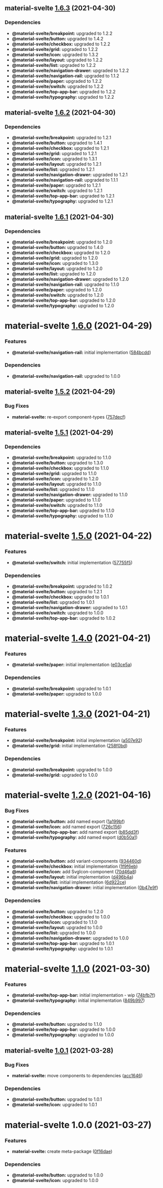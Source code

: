 ## material-svelte [1.6.3](https://github.com/material-svelte/material-svelte/compare/material-svelte@1.6.2...material-svelte@1.6.3) (2021-04-30)





### Dependencies

* **@material-svelte/breakpoint:** upgraded to 1.2.2
* **@material-svelte/button:** upgraded to 1.4.2
* **@material-svelte/checkbox:** upgraded to 1.2.2
* **@material-svelte/grid:** upgraded to 1.2.2
* **@material-svelte/icon:** upgraded to 1.3.2
* **@material-svelte/layout:** upgraded to 1.2.2
* **@material-svelte/list:** upgraded to 1.2.2
* **@material-svelte/navigation-drawer:** upgraded to 1.2.2
* **@material-svelte/navigation-rail:** upgraded to 1.1.2
* **@material-svelte/paper:** upgraded to 1.2.2
* **@material-svelte/switch:** upgraded to 1.2.2
* **@material-svelte/top-app-bar:** upgraded to 1.2.2
* **@material-svelte/typography:** upgraded to 1.2.2

## material-svelte [1.6.2](https://github.com/material-svelte/material-svelte/compare/material-svelte@1.6.1...material-svelte@1.6.2) (2021-04-30)





### Dependencies

* **@material-svelte/breakpoint:** upgraded to 1.2.1
* **@material-svelte/button:** upgraded to 1.4.1
* **@material-svelte/checkbox:** upgraded to 1.2.1
* **@material-svelte/grid:** upgraded to 1.2.1
* **@material-svelte/icon:** upgraded to 1.3.1
* **@material-svelte/layout:** upgraded to 1.2.1
* **@material-svelte/list:** upgraded to 1.2.1
* **@material-svelte/navigation-drawer:** upgraded to 1.2.1
* **@material-svelte/navigation-rail:** upgraded to 1.1.1
* **@material-svelte/paper:** upgraded to 1.2.1
* **@material-svelte/switch:** upgraded to 1.2.1
* **@material-svelte/top-app-bar:** upgraded to 1.2.1
* **@material-svelte/typography:** upgraded to 1.2.1

## material-svelte [1.6.1](https://github.com/material-svelte/material-svelte/compare/material-svelte@1.6.0...material-svelte@1.6.1) (2021-04-30)





### Dependencies

* **@material-svelte/breakpoint:** upgraded to 1.2.0
* **@material-svelte/button:** upgraded to 1.4.0
* **@material-svelte/checkbox:** upgraded to 1.2.0
* **@material-svelte/grid:** upgraded to 1.2.0
* **@material-svelte/icon:** upgraded to 1.3.0
* **@material-svelte/layout:** upgraded to 1.2.0
* **@material-svelte/list:** upgraded to 1.2.0
* **@material-svelte/navigation-drawer:** upgraded to 1.2.0
* **@material-svelte/navigation-rail:** upgraded to 1.1.0
* **@material-svelte/paper:** upgraded to 1.2.0
* **@material-svelte/switch:** upgraded to 1.2.0
* **@material-svelte/top-app-bar:** upgraded to 1.2.0
* **@material-svelte/typography:** upgraded to 1.2.0

# material-svelte [1.6.0](https://github.com/material-svelte/material-svelte/compare/material-svelte@1.5.2...material-svelte@1.6.0) (2021-04-29)


### Features

* **@material-svelte/navigation-rail:** initial implementation ([584bcdd](https://github.com/material-svelte/material-svelte/commit/584bcdd24a5f5a831dca8316456f35e1824b6940))





### Dependencies

* **@material-svelte/navigation-rail:** upgraded to 1.0.0

## material-svelte [1.5.2](https://github.com/material-svelte/material-svelte/compare/material-svelte@1.5.1...material-svelte@1.5.2) (2021-04-29)


### Bug Fixes

* **material-svelte:** re-export component-types ([757decf](https://github.com/material-svelte/material-svelte/commit/757decfe9ea52a28c65ec2cf6214b2867a4b48a7))

## material-svelte [1.5.1](https://github.com/material-svelte/material-svelte/compare/material-svelte@1.5.0...material-svelte@1.5.1) (2021-04-29)





### Dependencies

* **@material-svelte/breakpoint:** upgraded to 1.1.0
* **@material-svelte/button:** upgraded to 1.3.0
* **@material-svelte/checkbox:** upgraded to 1.1.0
* **@material-svelte/grid:** upgraded to 1.1.0
* **@material-svelte/icon:** upgraded to 1.2.0
* **@material-svelte/layout:** upgraded to 1.1.0
* **@material-svelte/list:** upgraded to 1.1.0
* **@material-svelte/navigation-drawer:** upgraded to 1.1.0
* **@material-svelte/paper:** upgraded to 1.1.0
* **@material-svelte/switch:** upgraded to 1.1.0
* **@material-svelte/top-app-bar:** upgraded to 1.1.0
* **@material-svelte/typography:** upgraded to 1.1.0

# material-svelte [1.5.0](https://github.com/material-svelte/material-svelte/compare/material-svelte@1.4.0...material-svelte@1.5.0) (2021-04-22)


### Features

* **@material-svelte/switch:** initial implementation ([57755f5](https://github.com/material-svelte/material-svelte/commit/57755f515e01e1ccc33bbf3fa209090ac2f5c247))





### Dependencies

* **@material-svelte/breakpoint:** upgraded to 1.0.2
* **@material-svelte/button:** upgraded to 1.2.1
* **@material-svelte/checkbox:** upgraded to 1.0.1
* **@material-svelte/list:** upgraded to 1.0.1
* **@material-svelte/navigation-drawer:** upgraded to 1.0.1
* **@material-svelte/switch:** upgraded to 1.0.0
* **@material-svelte/top-app-bar:** upgraded to 1.0.2

# material-svelte [1.4.0](https://github.com/material-svelte/material-svelte/compare/material-svelte@1.3.0...material-svelte@1.4.0) (2021-04-21)


### Features

* **@material-svelte/paper:** initial implementation ([e03ce5a](https://github.com/material-svelte/material-svelte/commit/e03ce5a2cb7ed6c947123db1e9bab8beb0b9cc07))





### Dependencies

* **@material-svelte/breakpoint:** upgraded to 1.0.1
* **@material-svelte/paper:** upgraded to 1.0.0

# material-svelte [1.3.0](https://github.com/material-svelte/material-svelte/compare/material-svelte@1.2.0...material-svelte@1.3.0) (2021-04-21)


### Features

* **@material-svelte/breakpoint:** initial implementation ([a507e92](https://github.com/material-svelte/material-svelte/commit/a507e92d1504d83d476c2538356ba4a6b119ad0a))
* **@material-svelte/grid:** initial implementation ([258f0bd](https://github.com/material-svelte/material-svelte/commit/258f0bdc72586765fd7a1bc90c543be08def144c))





### Dependencies

* **@material-svelte/breakpoint:** upgraded to 1.0.0
* **@material-svelte/grid:** upgraded to 1.0.0

# material-svelte [1.2.0](https://github.com/material-svelte/material-svelte/compare/material-svelte@1.1.0...material-svelte@1.2.0) (2021-04-16)


### Bug Fixes

* **@material-svelte/button:** add named export ([1a199bf](https://github.com/material-svelte/material-svelte/commit/1a199bf6e170978dedff211e4c0d6ada12ca075c))
* **@material-svelte/icon:** add named export ([726c156](https://github.com/material-svelte/material-svelte/commit/726c156c9ce611e18c93a501d4269cf5e07d202f))
* **@material-svelte/top-app-bar:** add named export ([b85dd3f](https://github.com/material-svelte/material-svelte/commit/b85dd3f7291bad6e5e84fe2fd034a2d49e683d42))
* **@material-svelte/typography:** add named export ([d0b50a1](https://github.com/material-svelte/material-svelte/commit/d0b50a10b2e7ee895456c701d86ab0fed7ce23da))


### Features

* **@material-svelte/button:** add variant-components ([934460d](https://github.com/material-svelte/material-svelte/commit/934460de324cfdc36923be5e62a6cb6de6c44aea))
* **@material-svelte/checkbox:** initial implementation ([1f9f6eb](https://github.com/material-svelte/material-svelte/commit/1f9f6eb271a33d19b2336a93af0b8235dbbf9c1f))
* **@material-svelte/icon:** add SvgIcon-component ([70d46a8](https://github.com/material-svelte/material-svelte/commit/70d46a82473089322ca9619bea09b0b68ad9db31))
* **@material-svelte/layout:** initial implementation ([d496b4a](https://github.com/material-svelte/material-svelte/commit/d496b4a7d955b8add7ab8ed31eafa9a1555d1e7b))
* **@material-svelte/list:** initial implementation ([6d922ce](https://github.com/material-svelte/material-svelte/commit/6d922ce4aa8e678a3882a29f9a4b4c85683a8cba))
* **@material-svelte/navigation-drawer:** initial implementation ([0b47e9f](https://github.com/material-svelte/material-svelte/commit/0b47e9f7c26f999ad53ca0e814e9fa8947b56a9c))





### Dependencies

* **@material-svelte/button:** upgraded to 1.2.0
* **@material-svelte/checkbox:** upgraded to 1.0.0
* **@material-svelte/icon:** upgraded to 1.1.0
* **@material-svelte/layout:** upgraded to 1.0.0
* **@material-svelte/list:** upgraded to 1.0.0
* **@material-svelte/navigation-drawer:** upgraded to 1.0.0
* **@material-svelte/top-app-bar:** upgraded to 1.0.1
* **@material-svelte/typography:** upgraded to 1.0.1

# material-svelte [1.1.0](https://github.com/material-svelte/material-svelte/compare/material-svelte@1.0.1...material-svelte@1.1.0) (2021-03-30)


### Features

* **@material-svelte/top-app-bar:** initial implementation - wip ([74bfb7f](https://github.com/material-svelte/material-svelte/commit/74bfb7f1b0bea469e9a8267e28731123116fc181))
* **@material-svelte/typography:** initial implementation ([849b997](https://github.com/material-svelte/material-svelte/commit/849b997babab2c9548ca4de1715cf79844669818))





### Dependencies

* **@material-svelte/button:** upgraded to 1.1.0
* **@material-svelte/top-app-bar:** upgraded to 1.0.0
* **@material-svelte/typography:** upgraded to 1.0.0

## material-svelte [1.0.1](https://github.com/material-svelte/material-svelte/compare/material-svelte@1.0.0...material-svelte@1.0.1) (2021-03-28)


### Bug Fixes

* **material-svelte:** move components to dependencies ([acc1646](https://github.com/material-svelte/material-svelte/commit/acc1646d55416981459fc431cd0b375f5a261a74))





### Dependencies

* **@material-svelte/button:** upgraded to 1.0.1
* **@material-svelte/icon:** upgraded to 1.0.1

# material-svelte 1.0.0 (2021-03-27)


### Features

* **material-svelte:** create meta-package ([0f16dae](https://github.com/material-svelte/material-svelte/commit/0f16daed246c484185835bb28abe26a0afd23a9a))





### Dependencies

* **@material-svelte/button:** upgraded to 1.0.0
* **@material-svelte/icon:** upgraded to 1.0.0
